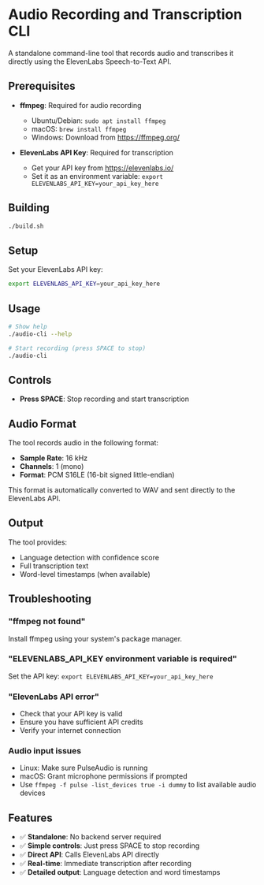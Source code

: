 # Audio Recording and Transcription CLI

A standalone command-line tool that records audio and transcribes it directly using the ElevenLabs Speech-to-Text API.

## Prerequisites

- **ffmpeg**: Required for audio recording
  - Ubuntu/Debian: `sudo apt install ffmpeg`
  - macOS: `brew install ffmpeg`
  - Windows: Download from https://ffmpeg.org/

- **ElevenLabs API Key**: Required for transcription
  - Get your API key from https://elevenlabs.io/
  - Set it as an environment variable: `export ELEVENLABS_API_KEY=your_api_key_here`

## Building

```bash
./build.sh
```

## Setup

Set your ElevenLabs API key:

```bash
export ELEVENLABS_API_KEY=your_api_key_here
```

## Usage

```bash
# Show help
./audio-cli --help

# Start recording (press SPACE to stop)
./audio-cli
```

## Controls

- **Press SPACE**: Stop recording and start transcription

## Audio Format

The tool records audio in the following format:
- **Sample Rate**: 16 kHz
- **Channels**: 1 (mono)
- **Format**: PCM S16LE (16-bit signed little-endian)

This format is automatically converted to WAV and sent directly to the ElevenLabs API.

## Output

The tool provides:
- Language detection with confidence score
- Full transcription text
- Word-level timestamps (when available)

## Troubleshooting

### "ffmpeg not found"
Install ffmpeg using your system's package manager.

### "ELEVENLABS_API_KEY environment variable is required"
Set the API key: `export ELEVENLABS_API_KEY=your_api_key_here`

### "ElevenLabs API error"
- Check that your API key is valid
- Ensure you have sufficient API credits
- Verify your internet connection

### Audio input issues
- Linux: Make sure PulseAudio is running
- macOS: Grant microphone permissions if prompted
- Use `ffmpeg -f pulse -list_devices true -i dummy` to list available audio devices

## Features

- ✅ **Standalone**: No backend server required
- ✅ **Simple controls**: Just press SPACE to stop recording
- ✅ **Direct API**: Calls ElevenLabs API directly
- ✅ **Real-time**: Immediate transcription after recording
- ✅ **Detailed output**: Language detection and word timestamps